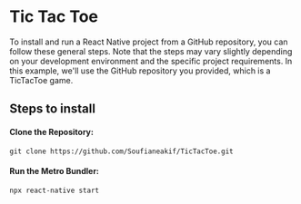 # Tic Tac Toe

To install and run a React Native project from a GitHub repository, you can follow these general steps. Note that the steps may vary slightly depending on your development environment and the specific project requirements. In this example, we'll use the GitHub repository you provided, which is a TicTacToe game.


## Steps to install

#### Clone the Repository:
```
git clone https://github.com/Soufianeakif/TicTacToe.git
```


#### Run the Metro Bundler:
```
npx react-native start
```


